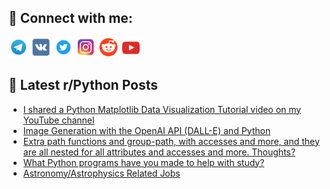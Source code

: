 ## 🔎 Connect with me:
[<img src="https://github.com/bullbesh/bullbesh/blob/main/images/Telegram.png" width="32" height="32" />](https://t.me/bullbesh)
[<img src="https://github.com/bullbesh/bullbesh/blob/main/images/VK.png" width="32" height="32" />](https://vk.com/bullbesh)
[<img src="https://github.com/bullbesh/bullbesh/blob/main/images/Twitter.png" width="32" height="32" />](https://twitter.com/bullbesh1)
[<img src="https://github.com/bullbesh/bullbesh/blob/main/images/Instagram.png" width="32" height="32" />](https://www.instagram.com/bullbesh)
[<img src="https://github.com/bullbesh/bullbesh/blob/main/images/Reddit.png" width="32" height="32" />](https://www.reddit.com/user/bullbesh)
[<img src="https://github.com/bullbesh/bullbesh/blob/main/images/YouTube.png" width="32" height="32" />](https://www.youtube.com/channel/UCtfjRs6uzgq5mfm8S06WTcg)

## 📕 Latest r/Python Posts
<!-- BLOG-POST-LIST:START -->
- [I shared a Python Matplotlib Data Visualization Tutorial video on my YouTube channel](https://www.reddit.com/r/Python/comments/16qw2rt/i_shared_a_python_matplotlib_data_visualization/)
- [Image Generation with the OpenAI API &lpar;DALL-E&rpar; and Python](https://www.reddit.com/r/Python/comments/16quj9e/image_generation_with_the_openai_api_dalle_and/)
- [Extra path functions and group-path, with accesses and more, and they are all nested for all attributes and accesses and more. Thoughts?](https://www.reddit.com/r/Python/comments/16qt96w/extra_path_functions_and_grouppath_with_accesses/)
- [What Python programs have you made to help with study?](https://www.reddit.com/r/Python/comments/16qsl48/what_python_programs_have_you_made_to_help_with/)
- [Astronomy/Astrophysics Related Jobs](https://www.reddit.com/r/Python/comments/16qqbm2/astronomyastrophysics_related_jobs/)
<!-- BLOG-POST-LIST:END -->
